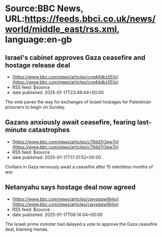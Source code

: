 # Source:BBC News, URL:https://feeds.bbci.co.uk/news/world/middle_east/rss.xml, language:en-gb

## Israel's cabinet approves Gaza ceasefire and hostage release deal
 - [https://www.bbc.com/news/articles/cvg44dkz551o](https://www.bbc.com/news/articles/cvg44dkz551o)
 - RSS feed: $source
 - date published: 2025-01-17T23:49:44+00:00

The vote paves the way for exchanges of Israeli hostages for Palestinian prisoners to begin on Sunday.

## Gazans anxiously await ceasefire, fearing last-minute catastrophes
 - [https://www.bbc.com/news/articles/c79dd7r3ew7o](https://www.bbc.com/news/articles/c79dd7r3ew7o)
 - RSS feed: $source
 - date published: 2025-01-17T17:31:52+00:00

Civilians in Gaza nervously await a ceasefire after 15 relentless months of war.

## Netanyahu says hostage deal now agreed
 - [https://www.bbc.com/news/articles/cwypppw9jrko](https://www.bbc.com/news/articles/cwypppw9jrko)
 - RSS feed: $source
 - date published: 2025-01-17T08:14:04+00:00

The Israeli prime minister had delayed a vote to approve the Gaza ceasefire deal, blaming Hamas.


